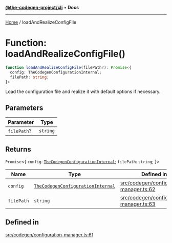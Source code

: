 [**@the-codegen-project/cli**](../API.md) • **Docs**

***

[Home](../API.md) / loadAndRealizeConfigFile

# Function: loadAndRealizeConfigFile()

```ts
function loadAndRealizeConfigFile(filePath?): Promise<{
  config: TheCodegenConfigurationInternal;
  filePath: string;
}>
```

Load the configuration file and realize it with default options if necessary.

## Parameters

| Parameter | Type |
| ------ | ------ |
| `filePath`? | `string` |

## Returns

`Promise`\<\{
  `config`: [`TheCodegenConfigurationInternal`](../type-aliases/TheCodegenConfigurationInternal.md);
  `filePath`: `string`;
 \}\>

| Name | Type | Defined in |
| ------ | ------ | ------ |
| `config` | [`TheCodegenConfigurationInternal`](../type-aliases/TheCodegenConfigurationInternal.md) | [src/codegen/configuration-manager.ts:62](https://github.com/the-codegen-project/cli/blob/main/src/codegen/configuration-manager.ts#L62) |
| `filePath` | `string` | [src/codegen/configuration-manager.ts:63](https://github.com/the-codegen-project/cli/blob/main/src/codegen/configuration-manager.ts#L63) |

## Defined in

[src/codegen/configuration-manager.ts:61](https://github.com/the-codegen-project/cli/blob/main/src/codegen/configuration-manager.ts#L61)
